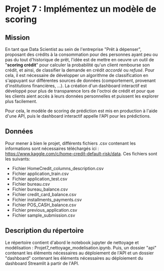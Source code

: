 # Projet 7 : Implémentez un modèle de scoring
## Mission
En tant que Data Scientist au sein de l'entreprise "Prêt à dépenser", proposant des crédits à la consommation pour des personnes ayant peu ou pas du tout d'historique de prêt, l'idée est de mettre en oeuvre un outil de "**scoring crédit**" pour calculer la probabilité qu'un client rembourse son crédit, et ainsi, de classifier la demande en crédit *accordé* ou *refusé*. Pour cela, il est nécessaire de développer un algorithme de classification en s'appuyant sur différentes sources de données (comportement, provenant d'institutions financières, ...).
La création d'un dashboard interactif est développé pour plus de transparence lors de l'octroi de crédit et pour que les clients aient accès à leurs données personnelles et puissent les explorer plus facilement. 

Pour cela, le modèle de scoring de prédiction est mis en production à l'aide d'une API, puis le dashboard interactif appelle l'API pour les prédictions. 

## Données
Pour mener à bien le projet, différents fichiers .csv contenant les informations sont nécessaires téléchargés ici : https://www.kaggle.com/c/home-credit-default-risk/data. Ces fichiers sont les suivants:
- Fichier HomeCredit_columns_description.csv
- Fichier application_train.csv
- Fichier application_test.csv
- Fichier bureau.csv
- Fichier bureau_balance.csv
- Fichier credit_card_balance.csv 
- Fichier installments_payments.csv
- Fichier POS_CASH_balance.csv
- Fichier previous_application.csv
- Fichier sample_submission.csv

## Description du répertoire
Le répertoire contient d'abord le notebook jupyter de nettoyage et modélisation : Projet7_nettoyage_modelisation.ipynb.
Puis, un dossier "api" contenant les éléments nécessaires au déploiement de l'API et un dossier "dashboard" contenant les éléments nécessaires au déploiement du dashboard Streamlit à partir de l'API. 
